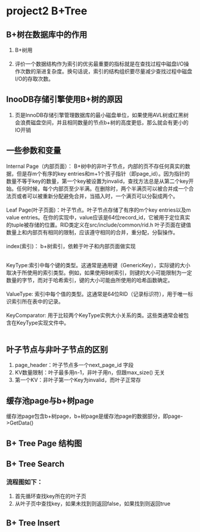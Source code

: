 # project2 B+Tree

##  B+树在数据库中的作用
1. B+树用<br/><br/>
2. 评价一个数据结构作为索引的优劣最重要的指标就是在查找过程中磁盘I/O操作次数的渐进复杂度。换句话说，索引的结构组织要尽量减少查找过程中磁盘I/O的存取次数。

## InooDB存储引擎使用B+树的原因
1. 页是InnoDB存储引擎管理数据库的最小磁盘单位，如果使用AVL树或红黑树会浪费磁盘空间，并且相同数量的节点b+树的高度更低，那么就会有更小的IO开销 <br/>

## 一些参数和变量

Internal Page（内部页面）： B+树中的非叶子节点，内部的页不存任何真实的数据，但是存m个有序的key entries和m+1个孩子指针（即page_id）。因为指针的数量不等于key的数量，第一个key被设置为invalid，查找方法总是从第二个key开始。任何时候，每个内部页至少半满。在删除时，两个半满页可以被合并成一个合法页或者可以被重新分配避免合并，当插入时，一个满页可以分裂成两个。</br></br>
Leaf Page(叶子页面)：叶子节点。叶子节点存储了有序的m个key entries以及m value entries。在你的实现中，value应该是64位record_id，它被用于定位真实的tuple被存储的位置。RID类定义在src/include/common/rid.h
叶子页面在键值数量上和内部页有相同的限制，应该遵守相同的合并，重分配，分裂操作。</br></br>
index(索引)： b+树索引，依赖于叶子和内部页面做实现</br></br>

KeyType:索引中每个键的类型。这通常是通用键（GenericKey），实际键的大小取决于所使用的索引类型。例如，如果使用B树索引，则键的大小可能限制为一定数量的字节，而对于哈希索引，键的大小可能由所使用的哈希函数确定。</br></br>
ValueType: 索引中每个值的类型。这通常是64位RID（记录标识符），用于唯一标识索引所在表中的记录。
</br></br>
KeyComparator: 用于比较两个KeyType实例大小关系的类。这些类通常会被包含在KeyType实现文件中。
</br></br>



## 叶子节点与非叶子节点的区别
1. page_header：叶子节点多一个next_page_id 字段</br>
2. KV数量限制：叶子最多用n-1，非叶子用n，但跟max_size() 无关</br>
3. 第一个KV：非叶子第一个Key为invalid，而叶子正常存</br>


## 缓存池page与b+树page
缓存池page包含b+树page，b+树page是缓存池page的数据部分，即page->GetData()


## B+ Tree Page 结构图


## B+ Tree Search

### 流程图如下：


1. 首先循环查找key所在的叶子页
2. 从叶子页中查找key，如果未找到则返回false，如果找到则返回true


## B+ Tree Insert